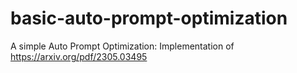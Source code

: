 # basic-auto-prompt-optimization
A simple Auto Prompt Optimization: Implementation of https://arxiv.org/pdf/2305.03495
